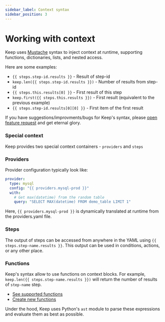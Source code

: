 ```yaml
---
sidebar_label: Context syntax
sidebar_position: 3
---
```


# Working with context
Keep uses [Mustache](https://mustache.github.io/) syntax to inject context at runtime, supporting functions, dictionaries, lists, and nested access.

Here are some examples:
- `{{ steps.step-id.results }}` - Result of step-id
- `keep.len({{ steps.step-id.results }})` - Number of results from step-id
- `{{ steps.this.results[0] }}` - First result of this step
- `keep.first({{ steps.this.results }})` - First result (equivalent to the previous example)
- `{{ steps.step-id.results[0][0] }}` - First item of the first result

If you have suggestions/improvments/bugs for Keep's syntax, please [open feature request](https://github.com/keephq/keep/issues/new?assignees=&labels=&template=feature_request.md&title=) and get eternal glory.

### Special context
Keep provides two special context containers - `providers` and `steps`

### Providers
Provider configuration typically look like:
```yaml
provider:
  type: mysql
  config: "{{ providers.mysql-prod }}"
  with:
    # Get max(datetime) from the random table
    query: "SELECT MAX(datetime) FROM demo_table LIMIT 1"
```
Here, `{{ providers.mysql-prod }}` is dynamically translated at runtime from the providers.yaml file.

### Steps
The output of steps can be accessed from anywhere in the YAML using `{{ steps.step-name.results }}`. This output can be used in conditions, actions, or any other place.

### Functions
Keep's syntax allow to use functions on context blocks. For example, `keep.len({{ steps.step-name.results }})` will return the number of results of `step-name` step.

- [See supported functions](../functions/what-is-a-function)
- [Create new functions](../functions/what-is-a-function#how-to-create-a-new-function)

Under the hood, Keep uses Python's `ast` module to parse these expressions and evaluate them as best as possible.
